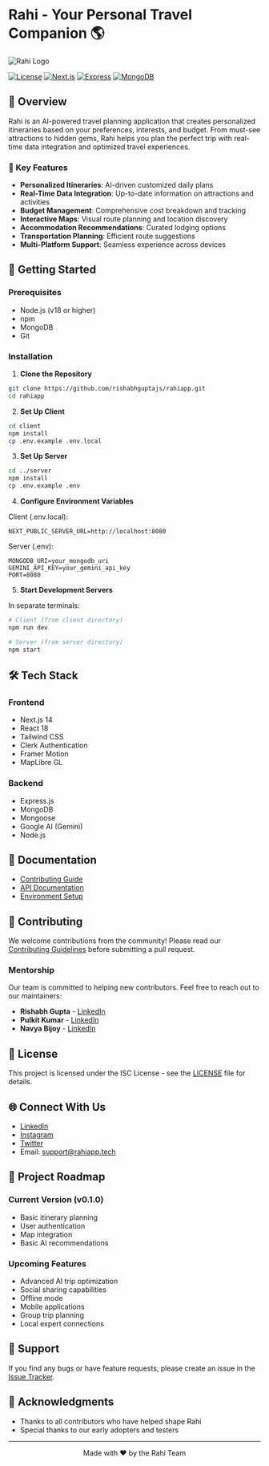 # Rahi - Your Personal Travel Companion 🌎

![Rahi Logo](public/logo.png)

[![License](https://img.shields.io/badge/license-ISC-blue.svg)](LICENSE)
[![Next.js](https://img.shields.io/badge/Next.js-14.2.5-black)](https://nextjs.org/)
[![Express](https://img.shields.io/badge/Express-4.19.2-green)](https://expressjs.com/)
[![MongoDB](https://img.shields.io/badge/MongoDB-6.8.0-green)](https://www.mongodb.com/)

## 🌟 Overview

Rahi is an AI-powered travel planning application that creates personalized itineraries based on your preferences, interests, and budget. From must-see attractions to hidden gems, Rahi helps you plan the perfect trip with real-time data integration and optimized travel experiences.

### 🎯 Key Features

- **Personalized Itineraries**: AI-driven customized daily plans
- **Real-Time Data Integration**: Up-to-date information on attractions and activities
- **Budget Management**: Comprehensive cost breakdown and tracking
- **Interactive Maps**: Visual route planning and location discovery
- **Accommodation Recommendations**: Curated lodging options
- **Transportation Planning**: Efficient route suggestions
- **Multi-Platform Support**: Seamless experience across devices

## 🚀 Getting Started

### Prerequisites

- Node.js (v18 or higher)
- npm
- MongoDB
- Git

### Installation

1. **Clone the Repository**
```bash
git clone https://github.com/rishabhguptajs/rahiapp.git
cd rahiapp
```

2. **Set Up Client**
```bash
cd client
npm install
cp .env.example .env.local
```

3. **Set Up Server**
```bash
cd ../server
npm install
cp .env.example .env
```

4. **Configure Environment Variables**

Client (.env.local):
```env
NEXT_PUBLIC_SERVER_URL=http://localhost:8080
```

Server (.env):
```env
MONGODB_URI=your_mongodb_uri
GEMINI_API_KEY=your_gemini_api_key
PORT=8080
```

5. **Start Development Servers**

In separate terminals:
```bash
# Client (from client directory)
npm run dev

# Server (from server directory)
npm start
```

## 🛠️ Tech Stack

### Frontend
- Next.js 14
- React 18
- Tailwind CSS
- Clerk Authentication
- Framer Motion
- MapLibre GL

### Backend
- Express.js
- MongoDB
- Mongoose
- Google AI (Gemini)
- Node.js

## 📖 Documentation

- [Contributing Guide](/.github/CONTRIBUTING.md)
- [API Documentation](/docs/api.md)
- [Environment Setup](/docs/environment.md)

## 🤝 Contributing

We welcome contributions from the community! Please read our [Contributing Guidelines](/.github/CONTRIBUTING.md) before submitting a pull request.

### Mentorship

Our team is committed to helping new contributors. Feel free to reach out to our maintainers:

- **Rishabh Gupta** - [LinkedIn](https://www.linkedin.com/in/rishabhguptajs)
- **Pulkit Kumar** - [LinkedIn](https://www.linkedin.com/in/pulkit-kumar-199534201/)
- **Navya Bijoy** - [LinkedIn](https://www.linkedin.com/in/navya-bijoy-883a35249/)

## 📄 License

This project is licensed under the ISC License - see the [LICENSE](LICENSE) file for details.

## 🌐 Connect With Us

- [LinkedIn](https://www.linkedin.com/company/travelwithrahi/)
- [Instagram](https://www.instagram.com/explorewithrahi/)
- [Twitter](https://twitter.com/ExploreWithRahi)
- Email: support@rahiapp.tech

## 🎯 Project Roadmap

### Current Version (v0.1.0)
- Basic itinerary planning
- User authentication
- Map integration
- Basic AI recommendations

### Upcoming Features
- Advanced AI trip optimization
- Social sharing capabilities
- Offline mode
- Mobile applications
- Group trip planning
- Local expert connections

## 💪 Support

If you find any bugs or have feature requests, please create an issue in the [Issue Tracker](https://github.com/rishabhguptajs/rahiapp/issues).

## 🙏 Acknowledgments

- Thanks to all contributors who have helped shape Rahi
- Special thanks to our early adopters and testers

---

<p align="center">Made with ❤️ by the Rahi Team</p>
